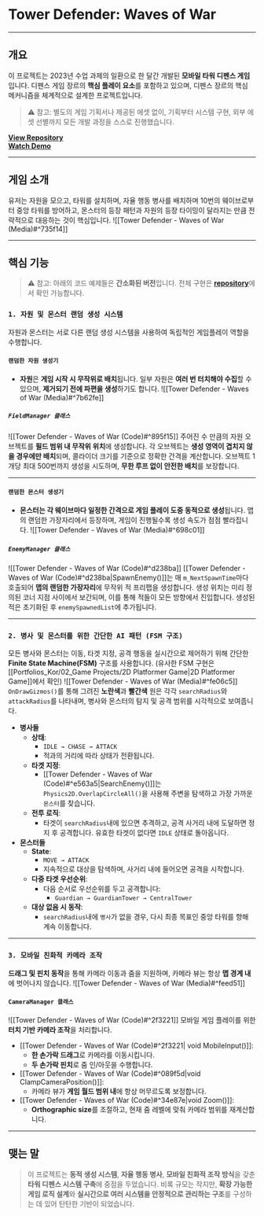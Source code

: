 # **Tower Defender: Waves of War**
---
## **개요**
이 프로젝트는 2023년 수업 과제의 일환으로 한 달간 개발된 **모바일 타워 디펜스 게임**입니다. 디펜스 게임 장르의 **핵심 플레이 요소**를 포함하고 있으며, 디펜스 장르의 핵심 메커니즘을 체계적으로 설계한 프로젝트입니다.

> ⚠️ 참고: 별도의 게임 기획서나 제공된 에셋 없이, 기획부터 시스템 구현, 외부 에셋 선별까지 모든 개발 과정을 스스로 진행했습니다.

[**View Repository**](https://github.com/Woo95/Unity_Mobile_Game_Woo)<br/>[**Watch Demo**](https://youtu.be/sOtYVJ6maYU)

---
## **게임 소개**
유저는 자원을 모으고, 타워를 설치하며, 자율 행동 병사를 배치하며 10번의 웨이브로부터 중앙 타워를 방어하고, 몬스터의 등장 패턴과 자원의 등장 타이밍이 달라지는 만큼 전략적으로 대응하는 것이 핵심입니다.
![[Tower Defender - Waves of War (Media)#^735f14]]

---
## **핵심 기능**
> ⚠️ 참고: 아래의 코드 예제들은 **간소화된 버전**입니다. 전체 구현은 [**repository**](https://github.com/Woo95/Unity_Mobile_Game_Woo)에서 확인 가능합니다.
### `1. 자원 및 몬스터 랜덤 생성 시스템`
자원과 몬스터는 서로 다른 랜덤 생성 시스템을 사용하여 독립적인 게임플레이 역할을 수행합니다.
#### `랜덤한 자원 생성기`
- **자원**은 **게임 시작 시 무작위로 배치**됩니다. 일부 자원은 **여러 번 터치해야 수집**할 수 있으며, **제거되기 전에 파편을 생성**하기도 합니다.
![[Tower Defender - Waves of War (Media)#^7b62fe]]
##### `FieldManager 클래스`
![[Tower Defender - Waves of War (Code)#^895f15]]
주어진 수 만큼의 자원 오브젝트를 **필드 범위 내 무작위 위치**에 생성합니다. 각 오브젝트는 **생성 영역이 겹치지 않을 경우에만 배치**되며, 콜라이더 크기를 기준으로 정확한 간격을 계산합니다. 오브젝트 1개당 최대 500번까지 생성을 시도하며, **무한 루프 없이 안전한 배치**를 보장합니다.

---
#### `랜덤한 몬스터 생성기`
- **몬스터는 각 웨이브마다 일정한 간격으로 게임 플레이 도중 동적으로 생성**됩니다. 맵의 랜덤한 가장자리에서 등장하며, 게임이 진행될수록 생성 속도가 점점 빨라집니다.
![[Tower Defender - Waves of War (Media)#^698c01]]
##### `EnemyManager 클래스`
![[Tower Defender - Waves of War (Code)#^d238ba]]
[[Tower Defender - Waves of War (Code)#^d238ba|SpawnEnemy()]]는 매 `m_NextSpawnTime`마다 호출되어 **맵의 랜덤한 가장자리**에 무작위 적 프리팹을 생성합니다. 생성 위치는 미리 정의된 코너 지점 사이에서 보간되며, 이를 통해 적들이 모든 방향에서 진입합니다. 생성된 적은 초기화된 후 `enemySpawnedList`에 추가됩니다.

---
### `2. 병사 및 몬스터를 위한 간단한 AI 패턴 (FSM 구조)`
모든 병사와 몬스터는 이동, 타겟 지정, 공격 행동을 실시간으로 제어하기 위해 간단한 **Finite State Machine(FSM)** 구조를 사용합니다. (유사한 FSM 구현은 [[Portfolios_Kor/02_Game Projects/2D Platformer Game|2D Platformer Game]]에서 확인)
![[Tower Defender - Waves of War (Media)#^fe06c5]]
`OnDrawGizmos()`를 통해 그려진 **노란색**과 **빨간색** 원은 각각 `searchRadius`와 `attackRadius`를 나타내며, 병사와 몬스터의 탐지 및 공격 범위를 시각적으로 보여줍니다.
- **병사들**
    - **상태**:
        - `IDLE → CHASE → ATTACK`
        - 적과의 거리에 따라 상태가 전환됩니다.
    - **타겟 지정**:
        - [[Tower Defender - Waves of War (Code)#^e563a5|SearchEnemy()]]는 `Physics2D.OverlapCircleAll()`을 사용해 주변을 탐색하고 가장 가까운 `몬스터`를 찾습니다.
    - **전투 로직**:
        - 타겟이 `searchRadius`내에 있으면 추격하고, 공격 사거리 내에 도달하면 정지 후 공격합니다. 유효한 타겟이 없다면 `IDLE` 상태로 돌아옵니다.
- **몬스터들**
    - **State**:
        - `MOVE → ATTACK`
        - 지속적으로 대상을 탐색하며, 사거리 내에 들어오면 공격을 시작합니다.
    - **다중 타겟 우선순위**:
        - 다음 순서로 우선순위를 두고 공격합니다: 
	        - `Guardian → GuardianTower → CentralTower`
    - **대상 없음 시 동작**:
        - `searchRadius`내에 `병사`가 없을 경우, 다시 최종 목표인 중앙 타워를 향해 계속 이동합니다.
---
### `3. 모바일 친화적 카메라 조작`
**드래그 및 핀치 동작**을 통해 카메라 이동과 줌을 지원하며, 카메라 뷰는 항상 **맵 경계 내**에 벗어나지 않습니다.
![[Tower Defender - Waves of War (Media)#^feed51]]
#### `CameraManager 클래스`

![[Tower Defender - Waves of War (Code)#^2f3221]]
모바일 게임 플레이를 위한 **터치 기반 카메라 조작**을 처리합니다.
- [[Tower Defender - Waves of War (Code)#^2f3221| void MobileInput()]]:
    - **한 손가락 드래그**로 카메라를 이동시킵니다.
    - **두 손가락 핀치**로 줌 인/아웃을 수행합니다. 
- [[Tower Defender - Waves of War (Code)#^089f5d|void ClampCameraPosition()]]:
    - 카메라 뷰가 **게임 월드 범위 내**에 항상 머무르도록 보정합니다.
- [[Tower Defender - Waves of War (Code)#^34e87e|void Zoom()]]:
	- **Orthographic size**를 조절하고, 현재 줌 레벨에 맞춰 카메라 범위를 재계산합니다.

---
## **맺는 말**
> 이 프로젝트는 **동적 생성 시스템**, **자율 행동 병사**, **모바일 친화적 조작 방식**을 갖춘 **타워 디펜스 시스템 구축**에 중점을 두었습니다. 비록 규모는 작지만, **확장 가능한 게임 로직 설계**와 **실시간으로 여러 시스템을 안정적으로 관리하는 구조**를 구성하는 데 있어 탄탄한 기반이 되었습니다.